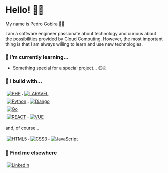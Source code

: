 # Hello! 👋🏻

My name is Pedro Gobira 👨🏻‍

I am a software engineer passionate about technology and curious about the possibilities provided by Cloud Computing. However, the most important thing is that I am always willing to learn and use new technologies.

### 🌱 I’m currently learning...
- Something special for a special project... 😉🤐

### 🚧 I build with...
<p align="">

<div>
<a href="#">
<img alt="PHP" src="https://img.shields.io/badge/php-%23777BB4.svg?style=for-the-badge&logo=php&logoColor=white" style="vertical-align:top; margin:4px"/>
</a>

<a href="#">
<img alt="LARAVEL" src="https://img.shields.io/badge/laravel-%23FF2D20.svg?style=for-the-badge&logo=laravel&logoColor=white" style="vertical-align:top; margin:4px"/>
</a>
</div>

<div>
<a href="#">
<img alt="Python" src="https://img.shields.io/badge/python-%2314354C.svg?style=for-the-badge&logo=python&logoColor=white" style="vertical-align:top; margin:4px"/>
  </a>
  
  <a href="#">
<img alt="Django" src="https://img.shields.io/badge/Django-092E20?style=for-the-badge&logo=django&logoColor=white" style="vertical-align:top; margin:4px"/>
  </a>
  </div>
  
<div>
<a href="#">
<img alt="Go" src="https://img.shields.io/badge/Go-00ADD8?style=for-the-badge&logo=go&logoColor=white" style="vertical-align:top; margin:4px"/>
</a>
</div>
    
<div>
<a href="#">
<img alt="REACT" src="https://img.shields.io/badge/react-%2320232a.svg?style=for-the-badge&logo=react&logoColor=%2361DAFB" style="vertical-align:top; margin:4px"/>  
</a>

<a href="#">
<img alt="VUE" src="https://img.shields.io/badge/vuejs-%2335495e.svg?style=for-the-badge&logo=vuedotjs&logoColor=%234FC08D" style="vertical-align:top; margin:4px"/>  
</a>
</div>

<span>and, of course...</span>
<div>
<a href="#">
<img alt="HTML5" src="https://img.shields.io/badge/html5-%23E34F26.svg?style=for-the-badge&logo=html5&logoColor=white" style="vertical-align:top; margin:4px"/>
</a>

<a href="#">
<img alt="CSS3" src="https://img.shields.io/badge/css3-%231572B6.svg?style=for-the-badge&logo=css3&logoColor=white" style="vertical-align:top; margin:4px"/>
</a>
  
<a href="#">
<img alt="JavaScript" src="https://img.shields.io/badge/javascript-%23323330.svg?style=for-the-badge&logo=javascript&logoColor=%23F7DF1E" style="vertical-align:top; margin:4px"/>
</a>
</div>

</p>

### 📢 Find me elsewhere

<p align="left">
<a href="https://www.linkedin.com/in/pedro-gobira/">
<img alt="LinkedIn" src="https://img.shields.io/badge/linkedin-%230077B5.svg?style=for-the-badge&logo=linkedin&logoColor=white" style="vertical-align:top; margin:4px"/>
</a>
</p>
